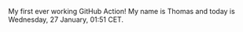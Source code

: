 My first ever working GitHub Action!
My name is Thomas and today is Wednesday, 27 January, 01:51 CET. 
